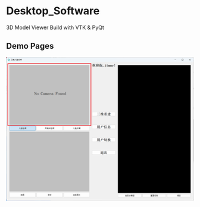 # Desktop_Software
3D Model Viewer Build with VTK &amp; PyQt

## Demo Pages
<p align="center">
  <img src="https://github.com/Jimmy142857/Desktop_Software/blob/main/pictures/MainPage.png" />
</p>
